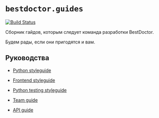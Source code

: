 # `bestdoctor.guides`

[![Build Status](https://travis-ci.org/best-doctor/guides.svg?branch=master)](https://travis-ci.org/best-doctor/guides)

Сборник гайдов, которым следует команда разработки BestDoctor.

Будем рады, если они пригодятся и вам.

## Руководства

- [Python styleguide](https://github.com/best-doctor/guides/blob/master/guides/python_styleguide.md)

- [Frontend styleguide](https://github.com/best-doctor/guides/blob/master/guides/frontend_styleguide.md)

- [Python testing styleguide](https://github.com/best-doctor/guides/blob/master/guides/python_test_styleguide.md)

- [Team guide](https://github.com/best-doctor/guides/blob/master/guides/team_guide.md)

- [API guide](https://github.com/best-doctor/guides/blob/master/guides/api_guide.md)
